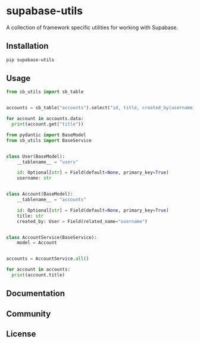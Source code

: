 # supabase-utils

A collection of framework specific utilities for working with Supabase.

## Installation

```sh
pip supabase-utils
```

## Usage

```python
from sb_utils import sb_table


accounts = sb_table("accounts").select("id, title, created_by(username)", count="exact")

for account in accounts.data:
  print(account.get("title"))
```


```python
from pydantic import BaseModel
from sb_utils import BaseService


class User(BaseModel):
    __tablename__ = "users"

    id: Optional[str] = Field(default=None, primary_key=True)
    username: str


class Account(BaseModel):
    __tablename__ = "accounts"

    id: Optional[str] = Field(default=None, primary_key=True)
    title: str
    created_by: User = Field(related_name="username")


class AccountService(BaseService):
    model = Account


accounts = AccountService.all()

for account in accounts:
  print(account.title)
```




## Documentation


## Community


## License


